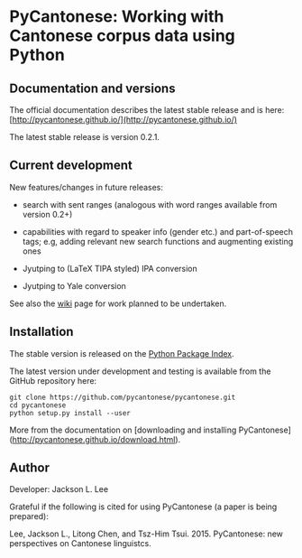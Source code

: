 # PyCantonese: Working with Cantonese corpus data using Python


## Documentation and versions

The official documentation describes the latest stable release and is here:
[http://pycantonese.github.io/](http://pycantonese.github.io/)

The latest stable release is version 0.2.1.


## Current development

New features/changes in future releases:

- search with sent ranges (analogous with word ranges available from version 0.2+)

- capabilities with regard to speaker info (gender etc.) and part-of-speech tags;
  e.g, adding
  relevant new search functions and augmenting existing ones

- Jyutping to (LaTeX TIPA styled) IPA conversion

- Jyutping to Yale conversion

See also the [wiki](https://github.com/pycantonese/pycantonese/wiki)
page for work
planned to be undertaken.


## Installation

The stable version is released on the
[Python Package Index](https://pypi.python.org/pypi/pycantonese).

The latest version under development and testing is available from the GitHub
repository here:

    git clone https://github.com/pycantonese/pycantonese.git
    cd pycantonese
    python setup.py install --user

More from the documentation on [downloading and installing PyCantonese]
(http://pycantonese.github.io/download.html).

## Author

Developer: Jackson L. Lee

Grateful if the following is cited for using PyCantonese (a paper is being prepared):

Lee, Jackson L., Litong Chen, and Tsz-Him Tsui. 2015. PyCantonese: new perspectives on Cantonese linguistcs.
